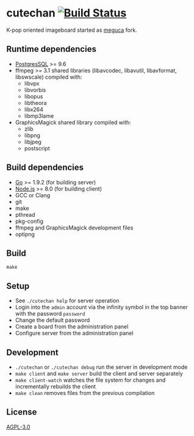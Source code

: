 # cutechan [![Build Status](https://travis-ci.org/cutechan/cutechan.svg?branch=master)](https://travis-ci.org/cutechan/cutechan)

K-pop oriented imageboard started as [meguca](https://github.com/bakape/meguca) fork.

## Runtime dependencies

* [PostgresSQL](https://www.postgresql.org/download/) >= 9.6
* ffmpeg >= 3.1 shared libraries (libavcodec, libavutil, libavformat, libswscale) compiled with:
    * libvpx
    * libvorbis
    * libopus
    * libtheora
    * libx264
    * libmp3lame
* GraphicsMagick shared library compiled with:
    * zlib
    * libpng
    * libjpeg
    * postscript

## Build dependencies

* [Go](https://golang.org/doc/install) >= 1.9.2 (for building server)
* [Node.js](https://nodejs.org/) >= 8.0 (for building client)
* GCC or Clang
* git
* make
* pthread
* pkg-config
* ffmpeg and GraphicsMagick development files
* optipng

## Build

`make`

## Setup

* See `./cutechan help` for server operation
* Login into the `admin` account via the infinity symbol in the top banner with
  the password `password`
* Change the default password
* Create a board from the administration panel
* Configure server from the administration panel

## Development

* `./cutechan` or `./cutechan debug` run the server in development mode
* `make client` and `make server` build the client and server separately
* `make client-watch` watches the file system for changes and incrementally
  rebuilds the client
* `make clean` removes files from the previous compilation

## License

[AGPL-3.0](LICENSE)
